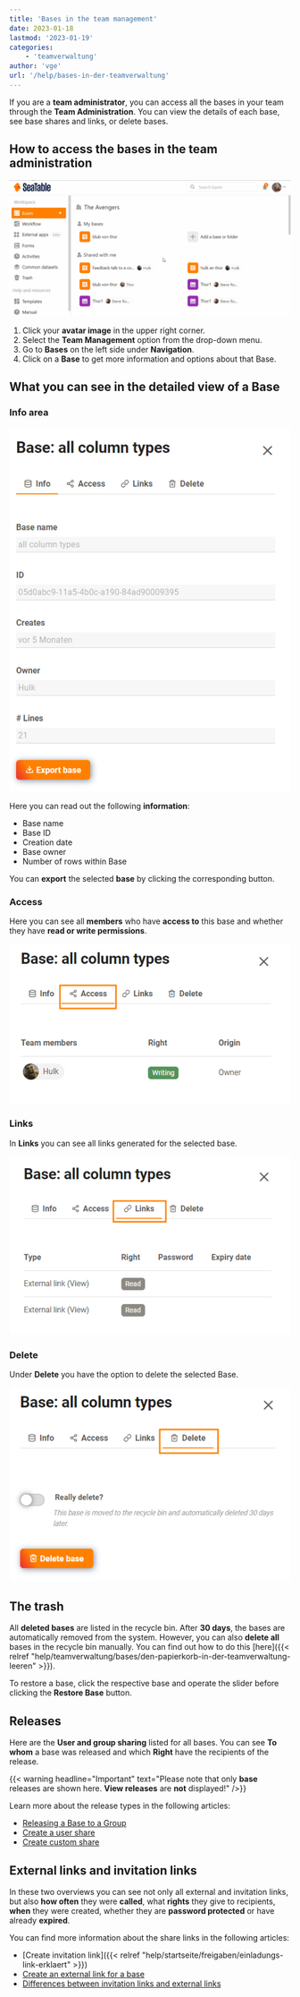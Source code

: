 ```yaml
---
title: 'Bases in the team management'
date: 2023-01-18
lastmod: '2023-01-19'
categories:
    - 'teamverwaltung'
author: 'vge'
url: '/help/bases-in-der-teamverwaltung'
---
```


If you are a **team administrator**, you can access all the bases in your team through the **Team Administration**. You can view the details of each base, see base shares and links, or delete bases.

## How to access the bases in the team administration

![Bases in the team management](images/bases-in-der-teamverwaltung.gif)

1. Click your **avatar image** in the upper right corner.
2. Select the **Team Management** option from the drop-down menu.
3. Go to **Bases** on the left side under **Navigation**.
4. Click on a **Base** to get more information and options about that Base.

## What you can see in the detailed view of a Base

### Info area

![Basedetail display](images/Basedetailanzeige-1.png)

Here you can read out the following **information**:

- Base name
- Base ID
- Creation date
- Base owner
- Number of rows within Base

You can **export** the selected **base** by clicking the corresponding button.

### Access

Here you can see all **members** who have **access to** this base and whether they have **read or write permissions**.

![Access](images/Access-1.png)

### Links

In **Links** you can see all links generated for the selected base.

![Links](images/Links-1.png)

### Delete

Under **Delete** you have the option to delete the selected Base.

![Delete](images/Delete-1.png)

## The trash

All **deleted bases** are listed in the recycle bin. After **30 days**, the bases are automatically removed from the system. However, you can also **delete all** bases in the recycle bin manually. You can find out how to do this [here]({{< relref "help/teamverwaltung/bases/den-papierkorb-in-der-teamverwaltung-leeren" >}}).

To restore a base, click the respective base and operate the slider before clicking the **Restore Base** button.

## Releases

Here are the **User and group sharing** listed for all bases. You can see **To whom** a base was released and which **Right** have the recipients of the release.

{{< warning  headline="Important"  text="Please note that only **base** releases are shown here. **View releases** are **not** displayed!" />}}

Learn more about the release types in the following articles:

- [Releasing a Base to a Group](https://seatable.io/en/docs/freigabelinks/freigabe-einer-base-an-eine-gruppe/)
- [Create a user share](https://seatable.io/en/docs/freigabelinks/anlegen-einer-benutzerfreigabe/)
- [Create custom share](https://seatable.io/en/docs/berechtigungen/benutzerdefinierte-freigabe-erstellen/)

## External links and invitation links

In these two overviews you can see not only all external and invitation links, but also **how often** they were **called**, what **rights** they give to recipients, **when** they were created, whether they are **password protected** or have already **expired**.

You can find more information about the share links in the following articles:

- [Create invitation link]({{< relref "help/startseite/freigaben/einladungs-link-erklaert" >}})
- [Create an external link for a base](https://seatable.io/en/docs/freigabelinks/externer-link-erklaert/)
- [Differences between invitation links and external links](https://seatable.io/en/docs/freigabelinks/unterschiede-zwischen-einladungs-links-und-externen-links/)
